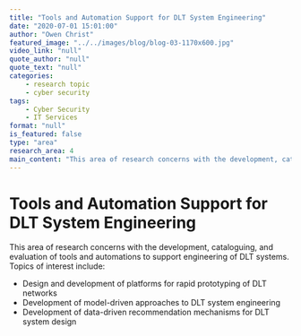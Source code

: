 ```yaml
---
title: "Tools and Automation Support for DLT System Engineering"
date: "2020-07-01 15:01:00"
author: "Owen Christ"
featured_image: "../../images/blog/blog-03-1170x600.jpg"
video_link: "null"
quote_author: "null"
quote_text: "null"
categories: 
    - research topic
    - cyber security
tags: 
    - Cyber Security
    - IT Services
format: "null"
is_featured: false
type: "area"
research_area: 4
main_content: "This area of research concerns with the development, cataloguing, and evaluation of tools and automations to support engineering of DLT systems"
---
```



# Tools and Automation Support for DLT System Engineering

This area of research concerns with the development, cataloguing, and evaluation of tools and automations to support engineering of DLT systems. Topics of interest include:

- Design and development of platforms for rapid prototyping of DLT networks
- Development of model-driven approaches to DLT system engineering
- Development of data-driven recommendation mechanisms for DLT system design
